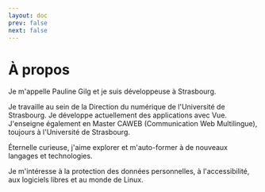 ```yaml
---
layout: doc
prev: false
next: false
---
```


# À propos

Je m'appelle Pauline Gilg et je suis développeuse à Strasbourg.

Je travaille au sein de la Direction du numérique de l'Université de Strasbourg. Je développe actuellement des applications avec Vue.
J'enseigne également en Master CAWEB (Communication Web Multilingue), toujours à l'Université de Strasbourg.

Éternelle curieuse, j'aime explorer et m'auto-former à de nouveaux langages et technologies.

Je m'intéresse à la protection des données personnelles, à l'accessibilité, aux logiciels libres et au monde de Linux.